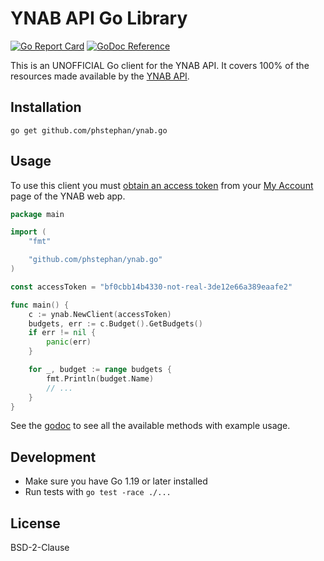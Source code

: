 # YNAB API Go Library

[![Go Report Card](https://goreportcard.com/badge/github.com/phstephan/ynab.go)](https://goreportcard.com/report/github.com/phstephanab.go) [![GoDoc Reference](https://godoc.org/github.com/phstephan/ynab.go?status.svg)](https://godoc.org/github.com/phstephan/ynab.go)

This is an UNOFFICIAL Go client for the YNAB API. It covers 100% of the resources made available by the [YNAB API](https://api.youneedabudget.com).

## Installation

```
go get github.com/phstephan/ynab.go
```

## Usage

To use this client you must [obtain an access token](https://api.youneedabudget.com/#authentication-overview) from your [My Account](https://app.youneedabudget.com/settings) page of the YNAB web app.

```go
package main

import (
	"fmt"

	"github.com/phstephan/ynab.go"
)

const accessToken = "bf0cbb14b4330-not-real-3de12e66a389eaafe2"

func main() {
	c := ynab.NewClient(accessToken)
	budgets, err := c.Budget().GetBudgets()
	if err != nil {
		panic(err)
	}

	for _, budget := range budgets {
		fmt.Println(budget.Name)
		// ...
	}
}
```

See the [godoc](https://godoc.org/github.com/phstephan/ynab.go) to see all the available methods with example usage.

## Development

- Make sure you have Go 1.19 or later installed
- Run tests with `go test -race ./...`

## License

BSD-2-Clause
